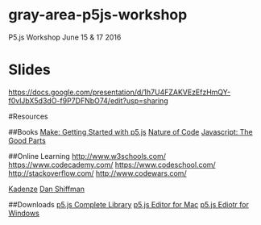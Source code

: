 # gray-area-p5js-workshop
P5.js Workshop June 15 &amp; 17 2016



# Slides

https://docs.google.com/presentation/d/1h7U4FZAKVEzEfzHmQY-f0vlJbX5d3dO-f9P7DFNbO74/edit?usp=sharing


#Resources


##Books
[Make: Getting Started with p5.js](https://www.amazon.com/Getting-Started-p5-js-Interactive-JavaScript/dp/1457186772)
[Nature of Code](http://natureofcode.com/)
[Javascript: The Good Parts](http://bdcampbell.net/javascript/book/javascript_the_good_parts.pdf)

##Online Learning
http://www.w3schools.com/
https://www.codecademy.com/
https://www.codeschool.com/
http://stackoverflow.com/
http://www.codewars.com/


[Kadenze](https://www.kadenze.com/courses/introduction-to-programming-for-the-visual-arts-with-p5-js/info)
[Dan Shiffman](https://www.youtube.com/playlist?list=PLRqwX-V7Uu6Zy51Q-x9tMWIv9cueOFTFA)


##Downloads
[p5.js Complete Library](https://github.com/processing/p5.js/releases/download/0.5.1/p5.zip)
[p5.js Editor for Mac](https://github.com/processing/p5.js-editor/releases/download/v0.5.10/p5-mac.zip)
[p5.js Ediotr for Windows](https://github.com/processing/p5.js-editor/releases/download/v0.5.10/p5-win.zip)
